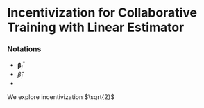 # Incentivization for Collaborative Training with Linear Estimator

### Notations

- $\mathbf{\beta}_i^*$
- $\hat{\beta}_i$ 
- 


We explore incentivization $\sqrt{2}$